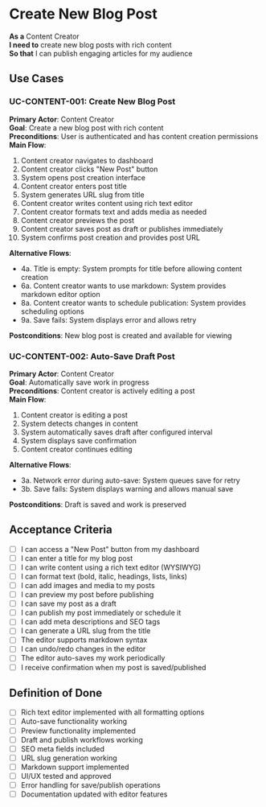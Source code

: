 # Create New Blog Post

**As a** Content Creator  
**I need to** create new blog posts with rich content  
**So that** I can publish engaging articles for my audience

## Use Cases

### UC-CONTENT-001: Create New Blog Post
**Primary Actor**: Content Creator  
**Goal**: Create a new blog post with rich content  
**Preconditions**: User is authenticated and has content creation permissions  
**Main Flow**:
1. Content creator navigates to dashboard
2. Content creator clicks "New Post" button
3. System opens post creation interface
4. Content creator enters post title
5. System generates URL slug from title
6. Content creator writes content using rich text editor
7. Content creator formats text and adds media as needed
8. Content creator previews the post
9. Content creator saves post as draft or publishes immediately
10. System confirms post creation and provides post URL

**Alternative Flows**:
- 4a. Title is empty: System prompts for title before allowing content creation
- 6a. Content creator wants to use markdown: System provides markdown editor option
- 8a. Content creator wants to schedule publication: System provides scheduling options
- 9a. Save fails: System displays error and allows retry

**Postconditions**: New blog post is created and available for viewing

### UC-CONTENT-002: Auto-Save Draft Post
**Primary Actor**: Content Creator  
**Goal**: Automatically save work in progress  
**Preconditions**: Content creator is actively editing a post  
**Main Flow**:
1. Content creator is editing a post
2. System detects changes in content
3. System automatically saves draft after configured interval
4. System displays save confirmation
5. Content creator continues editing

**Alternative Flows**:
- 3a. Network error during auto-save: System queues save for retry
- 3b. Save fails: System displays warning and allows manual save

**Postconditions**: Draft is saved and work is preserved

## Acceptance Criteria
- [ ] I can access a "New Post" button from my dashboard
- [ ] I can enter a title for my blog post
- [ ] I can write content using a rich text editor (WYSIWYG)
- [ ] I can format text (bold, italic, headings, lists, links)
- [ ] I can add images and media to my posts
- [ ] I can preview my post before publishing
- [ ] I can save my post as a draft
- [ ] I can publish my post immediately or schedule it
- [ ] I can add meta descriptions and SEO tags
- [ ] I can generate a URL slug from the title
- [ ] The editor supports markdown syntax
- [ ] I can undo/redo changes in the editor
- [ ] The editor auto-saves my work periodically
- [ ] I receive confirmation when my post is saved/published

## Definition of Done
- [ ] Rich text editor implemented with all formatting options
- [ ] Auto-save functionality working
- [ ] Preview functionality implemented
- [ ] Draft and publish workflows working
- [ ] SEO meta fields included
- [ ] URL slug generation working
- [ ] Markdown support implemented
- [ ] UI/UX tested and approved
- [ ] Error handling for save/publish operations
- [ ] Documentation updated with editor features
